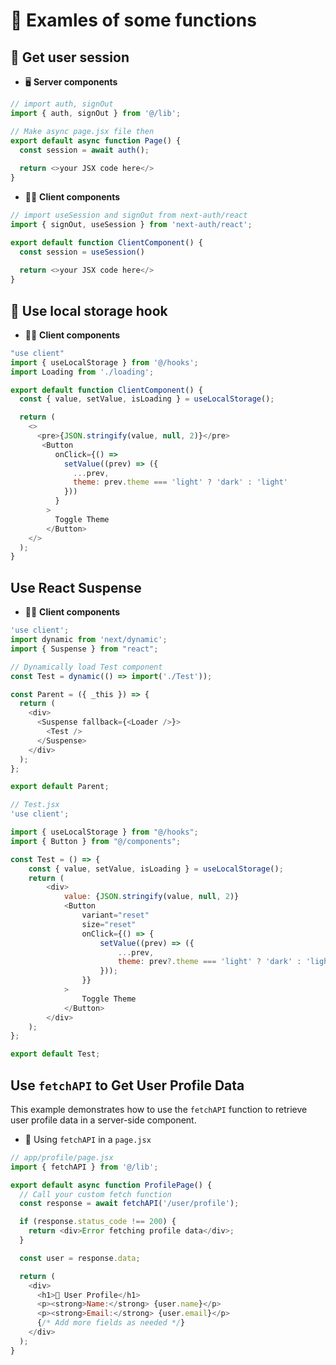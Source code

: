 # 📄 Examles of some functions

## 🔐 Get user session

- 🖥️ **Server components**

```js
// import auth, signOut
import { auth, signOut } from '@/lib';

// Make async page.jsx file then
export default async function Page() {
  const session = await auth();
  
  return <>your JSX code here</>
}
```
- 🧑‍💻 **Client components**

```js
// import useSession and signOut from next-auth/react
import { signOut, useSession } from 'next-auth/react';

export default function ClientComponent() {
  const session = useSession()
  
  return <>your JSX code here</>
}
```

## 💾 Use local storage hook

- 🧑‍💻 **Client components**

```js
"use client"
import { useLocalStorage } from '@/hooks';
import Loading from './loading';

export default function ClientComponent() {
  const { value, setValue, isLoading } = useLocalStorage();

  return (
    <>
      <pre>{JSON.stringify(value, null, 2)}</pre>
       <Button
          onClick={() =>
            setValue((prev) => ({
              ...prev,
              theme: prev.theme === 'light' ? 'dark' : 'light'
            }))
          }
        >
          Toggle Theme
        </Button>
    </>
  );
}
```


## Use React Suspense
- 🧑‍💻 **Client components**

```js
'use client';
import dynamic from 'next/dynamic';
import { Suspense } from "react";

// Dynamically load Test component
const Test = dynamic(() => import('./Test'));

const Parent = ({ _this }) => {
  return (
    <div>
      <Suspense fallback={<Loader />}>
        <Test />
      </Suspense>
    </div>
  );
};

export default Parent;

// Test.jsx
'use client';

import { useLocalStorage } from "@/hooks";
import { Button } from "@/components";

const Test = () => {
    const { value, setValue, isLoading } = useLocalStorage();
    return (
        <div>
            value: {JSON.stringify(value, null, 2)}
            <Button
                variant="reset"
                size="reset"
                onClick={() => {
                    setValue((prev) => ({
                        ...prev,
                        theme: prev?.theme === 'light' ? 'dark' : 'light'
                    }));
                }}
            >
                Toggle Theme
            </Button>
        </div>
    );
};

export default Test;
```

## Use `fetchAPI` to Get User Profile Data

This example demonstrates how to use the `fetchAPI` function to retrieve user profile data in a server-side component.

- 🧪 Using `fetchAPI` in a `page.jsx`

```js
// app/profile/page.jsx
import { fetchAPI } from '@/lib';

export default async function ProfilePage() {
  // Call your custom fetch function
  const response = await fetchAPI('/user/profile');

  if (response.status_code !== 200) {
    return <div>Error fetching profile data</div>;
  }

  const user = response.data;

  return (
    <div>
      <h1>👤 User Profile</h1>
      <p><strong>Name:</strong> {user.name}</p>
      <p><strong>Email:</strong> {user.email}</p>
      {/* Add more fields as needed */}
    </div>
  );
}
```
